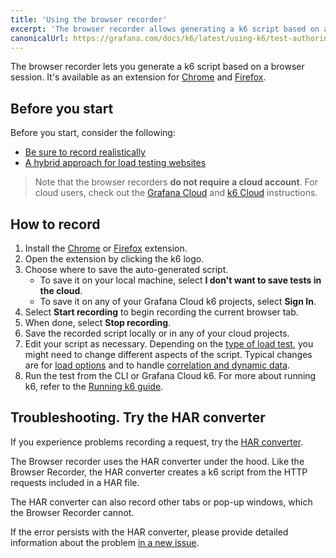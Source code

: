 ```yaml
---
title: 'Using the browser recorder'
excerpt: 'The browser recorder allows generating a k6 script based on a web session. It is available as extensions for Chrome and Firefox.'
canonicalUrl: https://grafana.com/docs/k6/latest/using-k6/test-authoring/create-tests-from-recordings/using-the-browser-recorder/
---
```


The browser recorder lets you generate a k6 script based on a browser session.
It's available as an extension for [Chrome](https://chrome.google.com/webstore/detail/grafana-k6-browser-record/fbanjfonbcedhifbgikmjelkkckhhidl) and [Firefox](https://addons.mozilla.org/en-US/firefox/addon/grafana-k6-browser-recorder/).


## Before you start


Before you start, consider the following:

- [Be sure to record realistically](/test-authoring/create-tests-from-recordings/#be-sure-to-record-realistically)
- [A hybrid approach for load testing websites](/test-authoring/create-tests-from-recordings/#consider-hybrid-approach-for-load-testing-websites)

> Note that the browser recorders **do not require a cloud account**. For cloud users, check out the [Grafana Cloud](https://grafana.com/docs/grafana-cloud/k6/author-run/browser-recorder/) and [k6 Cloud](/cloud/creating-and-running-a-test/browser-recorder/) instructions.

## How to record

1. Install the [Chrome](https://chrome.google.com/webstore/detail/grafana-k6-browser-record/fbanjfonbcedhifbgikmjelkkckhhidl) or [Firefox](https://addons.mozilla.org/en-US/firefox/addon/grafana-k6-browser-recorder/) extension.
1. Open the extension by clicking the k6 logo.
2. Choose where to save the auto-generated script.
   - To save it on your local machine, select **I don't want to save tests in the cloud**. 
   - To save it on any of your Grafana Cloud k6 projects, select **Sign In**.
3. Select **Start recording** to begin recording the current browser tab. 
4. When done, select **Stop recording**.
5. Save the recorded script locally or in any of your cloud projects.
6. Edit your script as necessary. Depending on the [type of load test](/test-types/load-test-types/), you might need to change different aspects of the script. 
   Typical changes are for [load options](/using-k6/options) and to handle [correlation and dynamic data](/examples/correlation-and-dynamic-data).
7. Run the test from the CLI or Grafana Cloud k6. For more about running k6, refer to the [Running k6 guide](/get-started/running-k6).

## Troubleshooting. Try the HAR converter


If you experience problems recording a request, try the [HAR converter](/test-authoring/create-tests-from-recordings/using-the-har-converter/). 

The Browser recorder uses the HAR converter under the hood.
Like the Browser Recorder, the HAR converter creates a k6 script from the HTTP requests included in a HAR file.
 
The HAR converter can also record other tabs or pop-up windows, which the Browser Recorder cannot. 

If the error persists with the HAR converter, please provide detailed information about the problem [in a new issue](https://github.com/k6io/har-to-k6/issues). 
